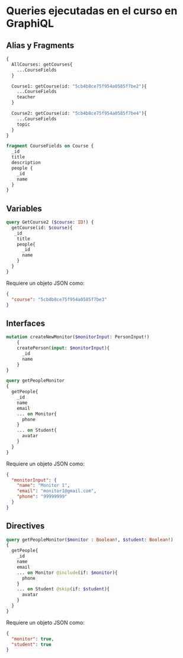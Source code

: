 # Queries ejecutadas en el curso en GraphiQL

## Alias y Fragments

```graphql
{
  AllCourses: getCourses{
    ...CourseFields
  }

  Course1: getCourse(id: "5cb4b8ce75f954a0585f7be2"){
    ...CourseFields
    teacher
  }

  Course2: getCourse(id: "5cb4b8ce75f954a0585f7be4"){
    ...CourseFields
    topic
  }
}

fragment CourseFields on Course {
  _id
  title
  description
  people {
    _id
    name
  }
}
```

## Variables

```graphql
query GetCourse2 ($course: ID!) {
  getCourse(id: $course){
   _id
    title
    people{
      _id
      name
    }
  }
}
```
Requiere un objeto JSON como:

```json
{
  "course": "5cb4b8ce75f954a0585f7be3"
}
```

## Interfaces

```graphql
mutation createNewMonitor($monitorInput: PersonInput!)
	{
    createPerson(input: $monitorInput){
      _id
      name
    }
}

query getPeopleMonitor
{
  getPeople{
    _id
    name
    email
    ... on Monitor{
      phone
    }
    ... on Student{
      avatar
    }
  }
}
```
Requiere un objeto JSON como:

```json
{
  "monitorInput": {
    "name": "Monitor 1",
    "email": "monitor1@gmail.com",
    "phone": "99999999"
  }
}
```

## Directives

```graphql
query getPeopleMonitor($monitor : Boolean!, $student: Boolean!)
{
  getPeople{
    _id
    name
    email
    ... on Monitor @include(if: $monitor){
      phone
    }
    ... on Student @skip(if: $student){
      avatar
    }
  }
}
```
Requiere un objeto JSON como:

```json
{
  "monitor": true,
  "student": true
}
```